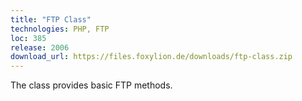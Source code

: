 ```yaml
---
title: "FTP Class"
technologies: PHP, FTP
loc: 385
release: 2006
download_url: https://files.foxylion.de/downloads/ftp-class.zip
---
```


The class provides basic FTP methods.
